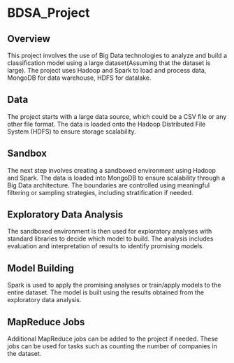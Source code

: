 # BDSA_Project

<body>
<h2>Overview</h2>
<p>This project involves the use of Big Data technologies to analyze and build a classification model using a large dataset(Assuming that the dataset is large). The project uses Hadoop and Spark to load and process data, MongoDB for data warehouse, HDFS for datalake.</p>

<h2>Data</h2>
<p>The project starts with a large data source, which could be a CSV file or any other file format. The data is loaded onto the Hadoop Distributed File System (HDFS) to ensure storage scalability.</p>

<h2>Sandbox</h2>
<p>The next step involves creating a sandboxed environment using Hadoop and Spark. The data is loaded into MongoDB to ensure scalability through a Big Data architecture. The boundaries are controlled using meaningful filtering or sampling strategies, including stratification if needed.</p>

<h2>Exploratory Data Analysis</h2>
<p>The sandboxed environment is then used for exploratory analyses with standard libraries to decide which model to build. The analysis includes evaluation and interpretation of results to identify promising models.</p>

<h2>Model Building</h2>
<p>Spark is used to apply the promising analyses or train/apply models to the entire dataset. The model is built using the results obtained from the exploratory data analysis.</p>

<h2>MapReduce Jobs</h2>
<p>Additional MapReduce jobs can be added to the project if needed. These jobs can be used for tasks such as counting the number of companies in the dataset.</p>

</body>
</html>
